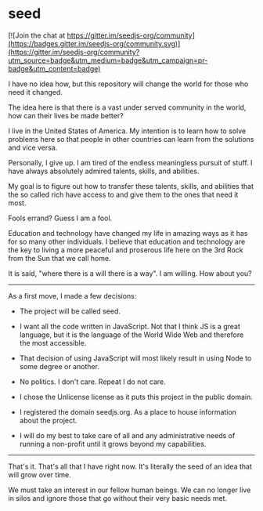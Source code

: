 # seed

[![Join the chat at https://gitter.im/seedjs-org/community](https://badges.gitter.im/seedjs-org/community.svg)](https://gitter.im/seedjs-org/community?utm_source=badge&utm_medium=badge&utm_campaign=pr-badge&utm_content=badge)

I have no idea how, but this repository will change the world for those who need it changed.

The idea here is that there is a vast under served community in the world, how can their lives be made better?

I live in the United States of America. My intention is to learn how to solve problems here so that people in other countries can learn from the solutions and vice versa.

Personally, I give up. I am tired of the endless meaningless pursuit of stuff. I have always absolutely admired talents, skills, and abilities.

My goal is to figure out how to transfer these talents, skills, and abilities that the so called rich have access to and give them to the ones that need it most.

Fools errand? Guess I am a fool.

Education and technology have changed my life in amazing ways as it has for so many other individuals. I believe that education and technology are the key to living a more peaceful and proserous life here on the 3rd Rock from the Sun that we call home.

It is said, "where there is a will there is a way". I am willing. How about you?

---

As a first move, I made a few decisions:

- The project will be called seed.

- I want all the code written in JavaScript. Not that I think JS is a great language, but it is the language of the World Wide Web and therefore the most accessible.

- That decision of using JavaScript will most likely result in using Node to some degree or another.

- No politics. I don't care. Repeat I do not care.

- I chose the Unlicense license as it puts this project in the public domain.

- I registered the domain seedjs.org. As a place to house information about the project.

- I will do my best to take care of all and any administrative needs of running a non-profit until it grows beyond my capabilities.

---

That's it. That's all that I have right now. It's literally the seed of an idea that will grow over time.

We must take an interest in our fellow human beings. We can no longer live in silos and ignore those that go without their very basic needs met.
